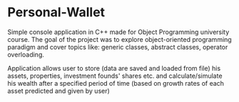 # Personal-Wallet

Simple console application in C++ made for Object Programming university course.
The goal of the project was to explore object-oriented programming paradigm and cover topics like: generic classes, abstract classes, operator overloading.

Application allows user to store (data are saved and loaded from file) his assets, properties, investment founds' shares etc. and calculate/simulate his wealth after a specified period of time (based on growth rates of each asset predicted and given by user)
